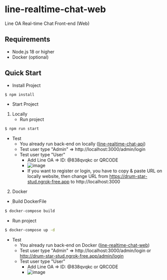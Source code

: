 # line-realtime-chat-web
Line OA Real-time Chat Front-end (Web)
## Requirements
- Node.js 18 or higher
- Docker (optional)
## Quick Start
- Install Project
``` bash
$ npm install
```
- Start Project
1. Locally
   - Run project
``` bash
$ npm run start
```
  - Test
    - You already run back-end on locally ([line-realtime-chat-api](https://github.com/Much-Arisz/line-realtime-chat-api))
    - Test user type "Admin" => http://localhost:3000/admin/login
    - Test user type "User"
       - Add Line OA => ID: @838qvqkc or QRCODE
       - ![image](https://github.com/Much-Arisz/line-realtime-chat-web/assets/56961503/3407b73b-247b-4472-b0f3-49936801da0b)
       - If you want to register or login, you have to copy & paste URL on locally website, then change URL from https://drum-star-stud.ngrok-free.app to http://localhost:3000
2. Docker
- ฺBuild DockerFile
``` bash
$ docker-compose build
```
- Run project
``` bash
$ docker-compose up -d
```
  - Test
    - You already run back-end on Docker ([line-realtime-chat-web](https://github.com/Much-Arisz/line-realtime-chat-api))
    - Test user type "Admin" => http://localhost:3000/admin/login or http://drum-star-stud.ngrok-free.app/admin/login
    - Test user type "User"
       - Add Line OA => ID: @838qvqkc or QRCODE
       - ![image](https://github.com/Much-Arisz/line-realtime-chat-web/assets/56961503/3407b73b-247b-4472-b0f3-49936801da0b)


